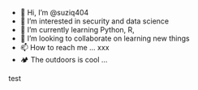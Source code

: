 - 👋 Hi, I’m @suziq404
- 👀 I’m interested in security and data science
- 🌱 I’m currently learning Python, R, 
- 💞️ I’m looking to collaborate on learning new things
- 📫 How to reach me ... xxx
- 🏕 The outdoors is cool ...

<!---
suziq404/suziq404 is a ✨ special ✨ repository because its `README.md` (this file) appears on your GitHub profile.
You can click the Preview link to take a look at your changes.
--->
test
